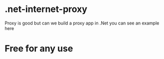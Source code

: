 # .net-internet-proxy
Proxy is good but can we build a proxy app in .Net you can see an example here 
# Free for any use
